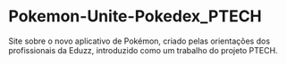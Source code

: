 # Pokemon-Unite-Pokedex_PTECH
Site sobre o novo aplicativo de Pokémon, criado pelas orientações dos profissionais da Eduzz, introduzido como um trabalho do projeto PTECH.

